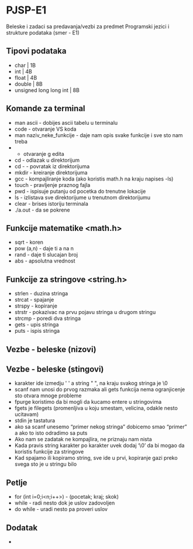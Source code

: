 # PJSP-E1
Beleske i zadaci sa predavanja/vezbi za predmet Programski jezici i strukture podataka (smer - E1)

## Tipovi podataka

- char     | 1B
- int      | 4B
- float    | 4B
- double   | 8B
- unsigned long long int | 8B

## Komande za terminal

- man ascii - dobijes ascii tabelu u terminalu
- code - otvaranje VS koda
- man naziv_neke_funkcije - daje nam opis svake funkcije i sve sto nam treba
-  - otvaranje g edita
- cd - odlazak u direktorijum
- cd - - povratak iz direktorijuma
- mkdir - kreiranje direktorijuma
- gcc - kompajliranje koda (ako koristis math.h na kraju napises -ls)
- touch - pravljenje praznog fajla
- pwd - ispisuje putanju od pocetka do trenutne lokacije
- ls - izlistava sve direktorijume u trenutnom direktorijumu
- clear - brises istoriju terminala
- ./a.out - da se pokrene

## Funkcije matematike <math.h>

- sqrt - koren
- pow (a,n) - daje ti a na n
- rand - daje ti slucajan broj
- abs - apsolutna vrednost

## Funkcije za stringove <string.h>

- strlen - duzina stringa
- strcat - spajanje
- strspy - kopiranje
- strstr - pokazivac na prvu pojavu stringa u drugom stringu
- strcmp - poredi dva stringa
- gets - upis stringa
- puts - ispis stringa

## Vezbe - beleske (nizovi)

## Vezbe - beleske (stingovi)

- karakter ide izmedju ' ' a string " ", na kraju svakog stringa je \0
- scanf nam unosi do prvog razmaka ali gets funkcija nema ogranjicenje sto otvara mnoge probleme 
- fpurge koristimo da bi mogli da kucamo entere u stringovima 
- fgets je filegets (promenljiva u koju smestam, velicina, odakle nesto ucitavam)
- stdin je tastatura
- ako sa scanf unesemo “primer nekog stringa” dobicemo smao “primer” a ako to isto odradimo sa puts 
- Ako nam se zadatak ne kompajlira, ne priznaju nam nista
- Kada pravis string karakter po  karakter uvek dodaj ‘\0’ da bi mogao da koristis funkcije za stringove
- Kad spajamo ili kopiramo string, sve ide u prvi, kopiranje gazi preko svega sto je u stringu bilo 

## Petlje

- for (int i=0;i<n;i++>) - (pocetak; kraj; skok)
- while - radi nesto dok je uslov zadovoljen
- do while - uradi nesto pa proveri uslov

## Dodatak 

- 